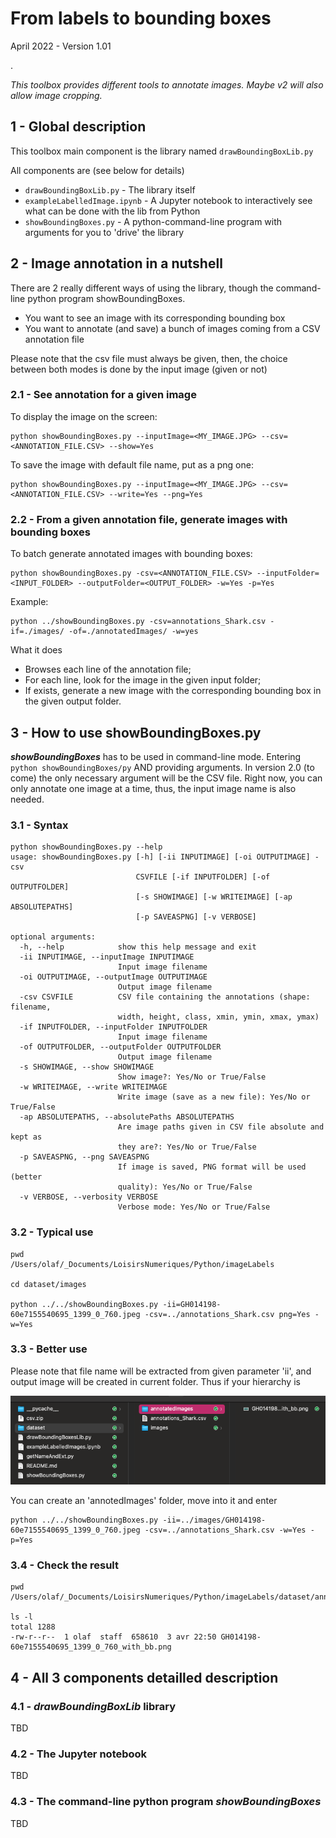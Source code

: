 # From labels to bounding boxes

April 2022 - Version 1.01

.

_This toolbox provides different tools to annotate images. Maybe v2 will also allow image cropping._

## 1 - Global description

This toolbox main component is the library named `drawBoundingBoxLib.py`

All components are (see below for details)
- `drawBoundingBoxLib.py` -  The library itself
- `exampleLabelledImage.ipynb` - A Jupyter notebook to interactively see what can be done with the lib from Python
- `showBoundingBoxes.py` - A python-command-line program with arguments for you to 'drive' the library

## 2 - Image annotation in a nutshell

There are 2 really different ways of using the library, though the command-line python program showBoundingBoxes.
- You want to see an image with its corresponding bounding box
- You want to annotate (and save) a bunch of images coming from a CSV annotation file

Please note that the csv file must always be given, then, the choice between both modes is done by the input image (given or not)

### 2.1 - See annotation for a given image

To display the image on the screen:
```
python showBoundingBoxes.py --inputImage=<MY_IMAGE.JPG> --csv=<ANNOTATION_FILE.CSV> --show=Yes
```
To save the image with default file name, put as a png one:
```
python showBoundingBoxes.py --inputImage=<MY_IMAGE.JPG> --csv=<ANNOTATION_FILE.CSV> --write=Yes --png=Yes
```
### 2.2 - From a given annotation file, generate images with bounding boxes

To batch generate annotated images with bounding boxes:
```
python showBoundingBoxes.py -csv=<ANNOTATION_FILE.CSV> --inputFolder=<INPUT_FOLDER> --outputFolder=<OUTPUT_FOLDER> -w=Yes -p=Yes
```
Example:
```
python ../showBoundingBoxes.py -csv=annotations_Shark.csv -if=./images/ -of=./annotatedImages/ -w=yes
```
What it does
- Browses each line of the annotation file;
- For each line, look for the image in the given input folder;
- If exists, generate a new image with the corresponding bounding box in the given output folder.

## 3 - How to use __showBoundingBoxes.py__

___showBoundingBoxes___ has to be used in command-line mode. Entering `python showBoundingBoxes/py` AND providing arguments. In version 2.0 (to come) the only necessary argument will be the CSV file. Right now, you can only annotate one image at a time, thus, the input image name is also needed.

### 3.1 - Syntax
```
python showBoundingBoxes.py --help
usage: showBoundingBoxes.py [-h] [-ii INPUTIMAGE] [-oi OUTPUTIMAGE] -csv
                            CSVFILE [-if INPUTFOLDER] [-of OUTPUTFOLDER]
                            [-s SHOWIMAGE] [-w WRITEIMAGE] [-ap ABSOLUTEPATHS]
                            [-p SAVEASPNG] [-v VERBOSE]

optional arguments:
  -h, --help            show this help message and exit
  -ii INPUTIMAGE, --inputImage INPUTIMAGE
                        Input image filename
  -oi OUTPUTIMAGE, --outputImage OUTPUTIMAGE
                        Output image filename
  -csv CSVFILE          CSV file containing the annotations (shape: filename,
                        width, height, class, xmin, ymin, xmax, ymax)
  -if INPUTFOLDER, --inputFolder INPUTFOLDER
                        Input image filename
  -of OUTPUTFOLDER, --outputFolder OUTPUTFOLDER
                        Output image filename
  -s SHOWIMAGE, --show SHOWIMAGE
                        Show image?: Yes/No or True/False
  -w WRITEIMAGE, --write WRITEIMAGE
                        Write image (save as a new file): Yes/No or True/False
  -ap ABSOLUTEPATHS, --absolutePaths ABSOLUTEPATHS
                        Are image paths given in CSV file absolute and kept as
                        they are?: Yes/No or True/False
  -p SAVEASPNG, --png SAVEASPNG
                        If image is saved, PNG format will be used (better
                        quality): Yes/No or True/False
  -v VERBOSE, --verbosity VERBOSE
                        Verbose mode: Yes/No or True/False
```
### 3.2 - Typical use

```
pwd
/Users/olaf/_Documents/LoisirsNumeriques/Python/imageLabels

cd dataset/images 

python ../../showBoundingBoxes.py -ii=GH014198-60e7155540695_1399_0_760.jpeg -csv=../annotations_Shark.csv png=Yes -w=Yes 
```

### 3.3 - Better use

Please note that file name will be extracted from given parameter 'ii', and output image will be created in current folder. Thus if your hierarchy is

![hierarchy](folderHierarchy.png)

You can create an 'annotedImages' folder, move into it and enter

```
python ../../showBoundingBoxes.py -ii=../images/GH014198-60e7155540695_1399_0_760.jpeg -csv=../annotations_Shark.csv -w=Yes -p=Yes
``` 

### 3.4 - Check the result 

```
pwd
/Users/olaf/_Documents/LoisirsNumeriques/Python/imageLabels/dataset/annotatedImages

ls -l
total 1288
-rw-r--r--  1 olaf  staff  658610  3 avr 22:50 GH014198-60e7155540695_1399_0_760_with_bb.png 
```

## 4 - All 3 components detailled description

### 4.1 - ___drawBoundingBoxLib___ library

TBD

### 4.2 - The Jupyter notebook

TBD

### 4.3 - The command-line python program ___showBoundingBoxes___

TBD

